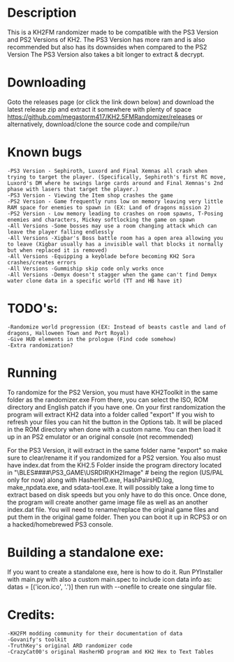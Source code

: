 # Description
This is a KH2FM randomizer made to be compatible with the PS3 Version and PS2 Versions of KH2.
The PS3 Version has more ram and is also recommended but also has its downsides when compared to the PS2 Version
The PS3 Version also takes a bit longer to extract & decrypt.
# Downloading
Goto the releases page (or click the link down below) and download the latest release zip and extract it somewhere with plenty of space
https://github.com/megastorm417/KH2.5FMRandomizer/releases
or alternatively, download/clone the source code and compile/run
# Known bugs
	-PS3 Version - Sephiroth, Luxord and Final Xemnas all crash when trying to target the player. (Specifically, Sephiroth's first RC move, Luxord's DM where he swings large cards around and Final Xemnas's 2nd phase with lasers that target the player.)
	-PS3 Version - Viewing the Item shop crashes the game
	-PS2 Version - Game frequently runs low on memory leaving very little RAM space for enemies to spawn in (EX: Land of dragons mission 2)
	-PS2 Version - Low memory leading to crashes on room spawns, T-Posing enemies and characters, Mickey softlocking the game on spawn
	-All Versions -Some bosses may use a room changing attack which can leave the player falling endlessly
	-All Versions -Xigbar's Boss battle room has a open area allowing you to leave (Xigbar usually has a invisible wall that blocks it normally but when replaced it is removed)
	-All Versions -Equipping a keyblade before becoming KH2 Sora crashes/creates errors
	-All Versions -Gummiship skip code only works once
	-All Versions -Demyx doesn't stagger when the game can't find Demyx water clone data in a specific world (TT and HB have it)

# TODO's:
	-Randomize world progression (EX: Instead of beasts castle and land of dragons, Halloween Town and Port Royal)
	-Give HUD elements in the prologue (Find code somehow)
	-Extra randomization?

# Running
To randomize for the PS2 Version, you must have KH2Toolkit in the same folder as the randomizer.exe 
From there, you can select the ISO, ROM directory and English patch if you have one.
On your first randomization the program will extract KH2 data into a folder called "export"
If you wish to refresh your files you can hit the button in the Options tab.
It will be placed in the ROM directory when done with a custom name.
You can then load it up in an PS2 emulator or an original console (not recommended)

For the PS3 Version, it will extract in the same folder name "export" so make sure to clear/rename it if you randomized for a PS2 version.
You also must have index.dat from the KH2.5 Folder inside the program directory
located in "\BLES####\PS3_GAME\USRDIR\KH2Image" # being the region (US/PAL only for now)
along with HasherHD.exe, HashPairsHD.log, make_npdata.exe, and sdata-tool.exe.
It will possibly take a long time to extract based on disk speeds but you only have to do this once.
Once done, the program will create another game image file as well as an another index.dat file.
You will need to rename/replace the original game files and put them in the original game folder.
Then you can boot it up in RCPS3 or on a hacked/homebrewed PS3 console.


# Building a standalone exe:
If you want to create a standalone exe, here is how to do it.
Run PYInstaller with main.py with also a custom main.spec to include icon data info as:
datas = [('icon.ico', '.')]
then run with --onefile to create one singular file.

# Credits:
	-KH2FM modding community for their documentation of data
	-Govanify's toolkit
	-TruthKey's original ARD randomizer code
	-CrazyCat00's original HasherHD program and KH2 Hex to Text Tables
